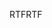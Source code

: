 <span data-ttu-id="e7ecc-101">RTF</span><span class="sxs-lookup"><span data-stu-id="e7ecc-101">RTF</span></span>